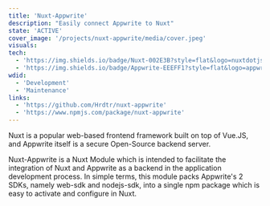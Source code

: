 ```yaml
---
title: 'Nuxt-Appwrite'
description: "Easily connect Appwrite to Nuxt"
state: 'ACTIVE'
cover_image: '/projects/nuxt-appwrite/media/cover.jpeg'
visuals:
tech:
  - 'https://img.shields.io/badge/Nuxt-002E3B?style=flat&logo=nuxtdotjs&logoColor=#00DC82: Nuxt'
  - 'https://img.shields.io/badge/Appwrite-EEEFF1?style=flat&logo=appwrite&logoColor=#F02E65: Appwrite'
wdid:
  - 'Development'
  - 'Maintenance'
links:
  - 'https://github.com/Hrdtr/nuxt-appwrite'
  - 'https://www.npmjs.com/package/nuxt-appwrite'
---
```


Nuxt is a popular web-based frontend framework built on top of Vue.JS, and Appwrite itself is a secure Open-Source backend server.

Nuxt-Appwrite is a Nuxt Module which is intended to facilitate the integration of Nuxt and Appwrite as a backend in the application development process. In simple terms, this module packs Appwrite's 2 SDKs, namely web-sdk and nodejs-sdk, into a single npm package which is easy to activate and configure in Nuxt.
